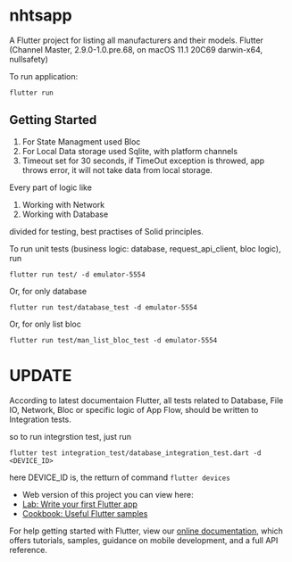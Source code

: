 # nhtsapp

A Flutter project for listing all manufacturers and their models.
Flutter (Channel Master, 2.9.0-1.0.pre.68, on macOS 11.1 20C69 darwin-x64, nullsafety)


To run application:
```
flutter run 
```

## Getting Started

1. For State Managment used Bloc
2. For Local Data storage used Sqlite, with platform channels
3. Timeout set for 30 seconds, if TimeOut exception is throwed, app throws error, 
   it will not take data from local storage.

Every part of logic like
  1. Working with Network
  2. Working with Database  
 
 divided for testing, best practises of Solid principles. 

To run unit tests (business logic: database, request_api_client, bloc logic), run
```
flutter run test/ -d emulator-5554
```
Or, for only database
```
flutter run test/database_test -d emulator-5554
```
Or, for only list bloc
```
flutter run test/man_list_bloc_test -d emulator-5554
```

# UPDATE
According to latest documentaion Flutter, all tests related to Database, File IO, Network, Bloc 
or specific logic of App Flow, should be written to Integration tests.

so to run integrstion test, just run

```
flutter test integration_test/database_integration_test.dart -d <DEVICE_ID>
```

here DEVICE_ID is, the retturn of command ``` flutter devices ```



- Web version of this project you can view here:
- [Lab: Write your first Flutter app](https://flutter.dev/docs/get-started/codelab)
- [Cookbook: Useful Flutter samples](https://flutter.dev/docs/cookbook)

For help getting started with Flutter, view our
[online documentation](https://flutter.dev/docs), which offers tutorials,
samples, guidance on mobile development, and a full API reference.
